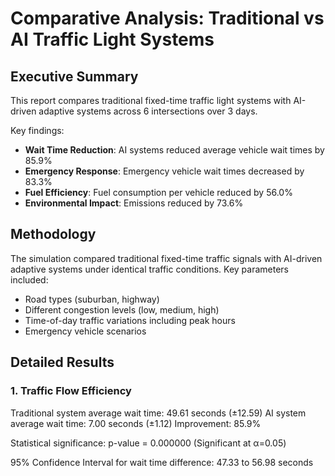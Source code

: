 # Comparative Analysis: Traditional vs AI Traffic Light Systems

## Executive Summary

This report compares traditional fixed-time traffic light systems with AI-driven adaptive systems across 6 intersections over 3 days.

Key findings:
- **Wait Time Reduction**: AI systems reduced average vehicle wait times by 85.9%
- **Emergency Response**: Emergency vehicle wait times decreased by 83.3%
- **Fuel Efficiency**: Fuel consumption per vehicle reduced by 56.0%
- **Environmental Impact**: Emissions reduced by 73.6%

## Methodology

The simulation compared traditional fixed-time traffic signals with AI-driven adaptive systems under identical traffic conditions.
Key parameters included:
- Road types (suburban, highway)
- Different congestion levels (low, medium, high)
- Time-of-day traffic variations including peak hours
- Emergency vehicle scenarios

## Detailed Results

### 1. Traffic Flow Efficiency

Traditional system average wait time: 49.61 seconds (±12.59)
AI system average wait time: 7.00 seconds (±1.12)
Improvement: 85.9%

Statistical significance: p-value = 0.000000 (Significant at α=0.05)

95% Confidence Interval for wait time difference: 47.33 to 56.98 seconds